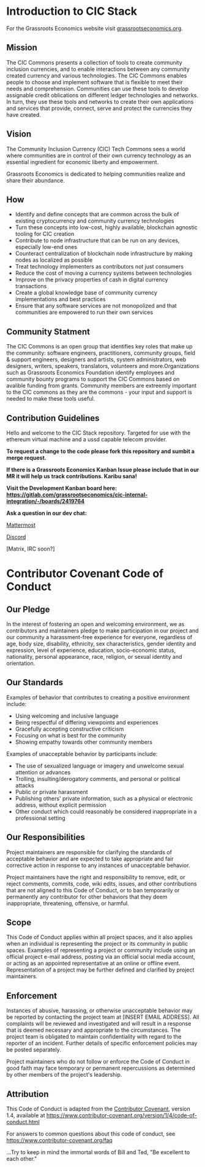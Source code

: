 # Introduction to CIC Stack 

For the Grassroots Economics website visit [grassrootseconomics.org](https://www.grassrootseconomics.org).

## Mission

The CIC Commons presents a collection of tools to create community inclusion currencies, and to enable interactions between any community created currency and various technologies. The CIC Commons enables people to choose and implement software that is flexible to meet their needs and comprehension. Communities can use these tools to develop assignable credit oblications on different ledger technologies and networks. In turn, they use these tools and networks to create their own applications and services that provide, connect, serve and protect the currencies they have created.

## Vision

The Community Inclusion Currency (CIC) Tech Commons sees a world where communities are in control of their own currency technology as an essential ingredient for economic liberty and empowerment.

Grassroots Economics is dedicated to helping communities realize and share their abundance. 

## How

* Identify and define concepts that are common across the bulk of existing cryptocurrency and community currency technologies
* Turn these concepts into low-cost, highly available, blockchain agnostic tooling for CIC creation
* Contribute to node infrastructure that can be run on any devices, especially low-end ones
* Counteract centralization of blockchain node infrastructure by making nodes as localized as possible
* Treat technology implementers as contributors not just consumers
* Reduce the cost of moving a currency systems between technologies
* Improve on the privacy properties of cash in digital currency transactions
* Create a global knowledge base of community currency implementations and best practices
* Ensure that any software services are not monopolized and that communities are empowered to run their own services

## Community Statment

The CIC Commons is an open group that identifies key roles that make up the community: software engineers, practitioners, community groups, field & support engineers, designers and artists, system administrators, web designers, writers, speakers, translators, volunteers and more.Organizations such as Grassroots Economics Foundation identify employees and community bounty programs to support the CIC Commons based on avalible funding from grants. Community members are extreemly important to the CIC commons as they are the commons - your input and support is needed to make these tools useful.

## Contribution Guidelines

Hello and welcome to the CIC Stack repository. Targeted for use with the ethereum virtual machine and a ussd capable telecom provider. 

__To request a change to the code please fork this repository and sumbit a merge request.__

__If there is a Grassroots Economics Kanban Issue please include that in our MR it will help us track contributions. Karibu sana!__

__Visit the Development Kanban board here: https://gitlab.com/grassrootseconomics/cic-internal-integration/-/boards/2419764__

__Ask a question in our dev chat:__

[Mattermost](https://chat.grassrootseconomics.net/cic/channels/dev)

[Discord](https://discord.gg/XWunwAsX)

[Matrix, IRC soon?]


# Contributor Covenant Code of Conduct

## Our Pledge

In the interest of fostering an open and welcoming environment, we as
contributors and maintainers pledge to make participation in our project and
our community a harassment-free experience for everyone, regardless of age, body
size, disability, ethnicity, sex characteristics, gender identity and expression,
level of experience, education, socio-economic status, nationality, personal
appearance, race, religion, or sexual identity and orientation.

## Our Standards

Examples of behavior that contributes to creating a positive environment
include:

* Using welcoming and inclusive language
* Being respectful of differing viewpoints and experiences
* Gracefully accepting constructive criticism
* Focusing on what is best for the community
* Showing empathy towards other community members

Examples of unacceptable behavior by participants include:

* The use of sexualized language or imagery and unwelcome sexual attention or
  advances
* Trolling, insulting/derogatory comments, and personal or political attacks
* Public or private harassment
* Publishing others' private information, such as a physical or electronic
  address, without explicit permission
* Other conduct which could reasonably be considered inappropriate in a
  professional setting

## Our Responsibilities

Project maintainers are responsible for clarifying the standards of acceptable
behavior and are expected to take appropriate and fair corrective action in
response to any instances of unacceptable behavior.

Project maintainers have the right and responsibility to remove, edit, or
reject comments, commits, code, wiki edits, issues, and other contributions
that are not aligned to this Code of Conduct, or to ban temporarily or
permanently any contributor for other behaviors that they deem inappropriate,
threatening, offensive, or harmful.

## Scope

This Code of Conduct applies within all project spaces, and it also applies when
an individual is representing the project or its community in public spaces.
Examples of representing a project or community include using an official
project e-mail address, posting via an official social media account, or acting
as an appointed representative at an online or offline event. Representation of
a project may be further defined and clarified by project maintainers.

## Enforcement

Instances of abusive, harassing, or otherwise unacceptable behavior may be
reported by contacting the project team at [INSERT EMAIL ADDRESS]. All
complaints will be reviewed and investigated and will result in a response that
is deemed necessary and appropriate to the circumstances. The project team is
obligated to maintain confidentiality with regard to the reporter of an incident.
Further details of specific enforcement policies may be posted separately.

Project maintainers who do not follow or enforce the Code of Conduct in good
faith may face temporary or permanent repercussions as determined by other
members of the project's leadership.

## Attribution

This Code of Conduct is adapted from the [Contributor Covenant][homepage], version 1.4,
available at https://www.contributor-covenant.org/version/1/4/code-of-conduct.html

[homepage]: https://www.contributor-covenant.org

For answers to common questions about this code of conduct, see
https://www.contributor-covenant.org/faq




...Try to keep in mind the immortal
words of Bill and Ted, "Be excellent to each other."


